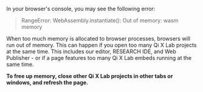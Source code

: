 
In your browser's console, you may see the following error:
> RangeError: WebAssembly.instantiate(): Out of memory: wasm memory

When too much memory is allocated to browser processes, browsers will run out of memory. This can happen if you open too many Qi X Lab projects at the same time. This includes our editor, RESEARCH IDE, and Web Publisher - or if a page features too many Qi X Lab embeds running at the same time.

**To free up memory, close other Qi X Lab projects in other tabs or windows, and refresh the page.**
